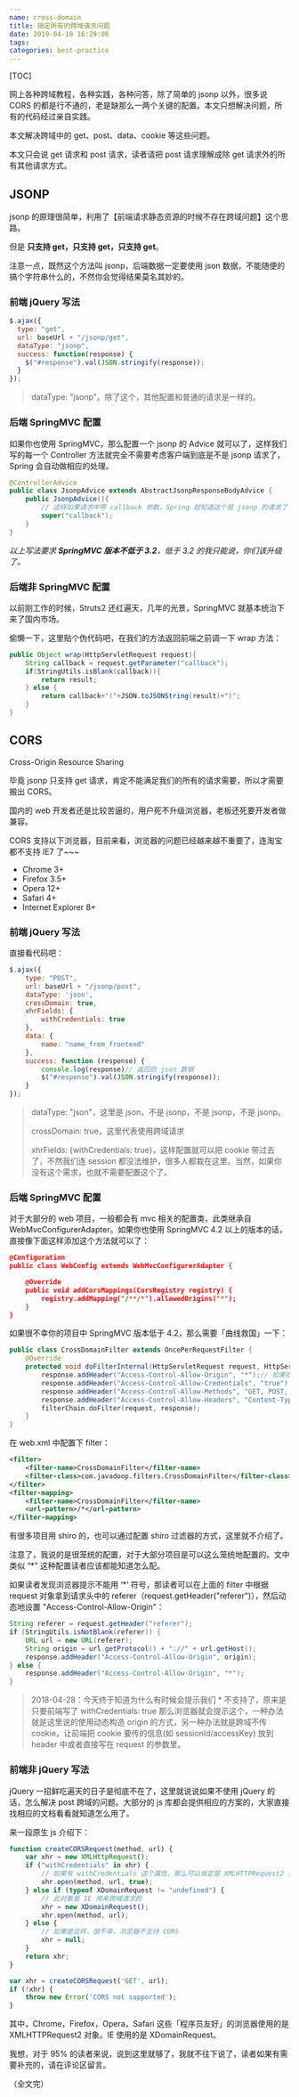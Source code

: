```yaml
---
name: cross-domain
title: 搞定所有的跨域请求问题
date: 2019-04-18 16:29:00
tags: 
categories: best-practice
---
```

[TOC]

网上各种跨域教程，各种实践，各种问答，除了简单的 jsonp 以外，很多说 CORS 的都是行不通的，老是缺那么一两个关键的配置。本文只想解决问题，所有的代码经过亲自实践。

本文解决跨域中的 get、post、data、cookie 等这些问题。

本文只会说 get 请求和 post 请求，读者请把 post 请求理解成除 get 请求外的所有其他请求方式。

<!-- toc -->

## JSONP

jsonp 的原理很简单，利用了【前端请求静态资源的时候不存在跨域问题】这个思路。

但是 **只支持 get，只支持 get，只支持 get**。

注意一点，既然这个方法叫 jsonp，后端数据一定要使用 json 数据，不能随便的搞个字符串什么的，不然你会觉得结果莫名其妙的。

### 前端 jQuery 写法

```javascript
$.ajax({
  type: "get",
  url: baseUrl + "/jsonp/get",
  dataType: "jsonp",
  success: function(response) {
    $("#response").val(JSON.stringify(response));
  }
});
```

> dataType: "jsonp"。除了这个，其他配置和普通的请求是一样的。

### 后端 SpringMVC 配置

如果你也使用 SpringMVC，那么配置一个 jsonp 的 Advice 就可以了，这样我们写的每一个 Controller 方法就完全不需要考虑客户端到底是不是 jsonp 请求了，Spring 会自动做相应的处理。

```java
@ControllerAdvice
public class JsonpAdvice extends AbstractJsonpResponseBodyAdvice {
	public JsonpAdvice(){
        // 这样如果请求中带 callback 参数，Spring 就知道这个是 jsonp 的请求了
		super("callback");
	}
}
```

*以上写法要求 **SpringMVC 版本不低于 3.2**，低于 3.2 的我只能说，你们该升级了。*

### 后端非 SpringMVC 配置

以前刚工作的时候，Struts2 还红遍天，几年的光景，SpringMVC 就基本统治下来了国内市场。

偷懒一下，这里贴个伪代码吧，在我们的方法返回前端之前调一下 wrap 方法：

```java
public Object wrap(HttpServletRequest request){
	String callback = request.getParameter("callback");
	if(StringUtils.isBlank(callback)){
		return result;
	} else {
		return callback+"("+JSON.toJSONString(result)+")";
	}
}
```

## CORS

Cross-Origin Resource Sharing

毕竟 jsonp 只支持 get 请求，肯定不能满足我们的所有的请求需要，所以才需要搬出 CORS。

国内的 web 开发者还是比较苦逼的，用户死不升级浏览器，老板还死要开发者做兼容。

CORS 支持以下浏览器，目前来看，浏览器的问题已经越来越不重要了，连淘宝都不支持 IE7 了~~~

- Chrome 3+
- Firefox 3.5+
- Opera 12+
- Safari 4+
- Internet Explorer 8+

### 前端 jQuery 写法

直接看代码吧：

```javascript
$.ajax({
    type: "POST",
    url: baseUrl + "/jsonp/post",
    dataType: 'json',
    crossDomain: true,
    xhrFields: {
        withCredentials: true
    },
    data: {
        name: "name_from_frontend"
    },
    success: function (response) {
        console.log(response)// 返回的 json 数据
        $("#response").val(JSON.stringify(response));
    }
});
```

> dataType: "json"，这里是 json，不是 jsonp，不是 jsonp，不是 jsonp。
>
> crossDomain: true，这里代表使用跨域请求
>
> xhrFields: {withCredentials: true}，这样配置就可以把 cookie 带过去了，不然我们连 session 都没法维护，很多人都栽在这里。当然，如果你没有这个需求，也就不需要配置这个了。

### 后端 SpringMVC 配置

对于大部分的 web 项目，一般都会有 mvc 相关的配置类，此类继承自 WebMvcConfigurerAdapter。如果你也使用 SpringMVC 4.2 以上的版本的话，直接像下面这样添加这个方法就可以了：

```json
@Configuration
public class WebConfig extends WebMvcConfigurerAdapter {

    @Override
    public void addCorsMappings(CorsRegistry registry) {
        registry.addMapping("/**/*").allowedOrigins("*");
    }
}
```

如果很不幸你的项目中 SpringMVC 版本低于 4.2，那么需要「曲线救国」一下：

```java
public class CrossDomainFilter extends OncePerRequestFilter {
    @Override
    protected void doFilterInternal(HttpServletRequest request, HttpServletResponse response, FilterChain filterChain) throws ServletException, IOException {
        response.addHeader("Access-Control-Allow-Origin", "*");// 如果提示 * 不行，请往下看
        response.addHeader("Access-Control-Allow-Credentials", "true");
        response.addHeader("Access-Control-Allow-Methods", "GET, POST, PUT, DELETE");
        response.addHeader("Access-Control-Allow-Headers", "Content-Type");
        filterChain.doFilter(request, response);
    }
}
```

在 web.xml 中配置下 filter：

```xml
<filter>
    <filter-name>CrossDomainFilter</filter-name>
    <filter-class>com.javadoop.filters.CrossDomainFilter</filter-class>
</filter>
<filter-mapping>
    <filter-name>CrossDomainFilter</filter-name>
    <url-pattern>/*</url-pattern>
</filter-mapping>
```

有很多项目用 shiro 的，也可以通过配置 shiro 过滤器的方式，这里就不介绍了。

注意了，我说的是很笼统的配置，对于大部分项目是可以这么笼统地配置的。文中类似 “*” 这种配置读者应该都能知道怎么配。

如果读者发现浏览器提示不能用 ‘*’ 符号，那读者可以在上面的 filter 中根据 request 对象拿到请求头中的 referer（request.getHeader("referer")），然后动态地设置 "Access-Control-Allow-Origin"：

```java
String referer = request.getHeader("referer");
if (StringUtils.isNotBlank(referer)) {
    URL url = new URL(referer);
    String origin = url.getProtocol() + "://" + url.getHost();
    response.addHeader("Access-Control-Allow-Origin", origin);
} else {
    response.addHeader("Access-Control-Allow-Origin", "*");
}
```

> 2018-04-28：今天终于知道为什么有时候会提示我们 * 不支持了，原来是只要前端写了 withCredentials: true 那么浏览器就会提示这个，一种办法就是这里说的使用动态构造 origin 的方式，另一种办法就是跨域不传 cookie，让前端把 cookie 要传的信息(如 sessionId/accessKey) 放到 header 中或者直接写在 request 的参数里。

### 前端非 jQuery 写法

jQuery 一招鲜吃遍天的日子是彻底不在了，这里就说说如果不使用 jQuery 的话，怎么解决 post 跨域的问题。大部分的 js 库都会提供相应的方案的，大家直接找相应的文档看看就知道怎么用了。

来一段原生 js 介绍下：

```javascript
function createCORSRequest(method, url) {
    var xhr = new XMLHttpRequest();
    if ("withCredentials" in xhr) {
        // 如果有 withCredentials 这个属性，那么可以肯定是 XMLHTTPRequest2 对象。看第三个参数
        xhr.open(method, url, true);
    } else if (typeof XDomainRequest != "undefined") {
        // 此对象是 IE 用来跨域请求的
        xhr = new XDomainRequest();
        xhr.open(method, url);
    } else {
        // 如果是这样，很不幸，浏览器不支持 CORS
        xhr = null;
    }
    return xhr;
}

var xhr = createCORSRequest('GET', url);
if (!xhr) {
    throw new Error('CORS not supported');
}
```

其中，Chrome，Firefox，Opera，Safari 这些「程序员友好」的浏览器使用的是 XMLHTTPRequest2 对象。IE 使用的是 XDomainRequest。

我想，对于 95% 的读者来说，说到这里就够了，我就不往下说了，读者如果有需要补充的，请在评论区留言。

（全文完）